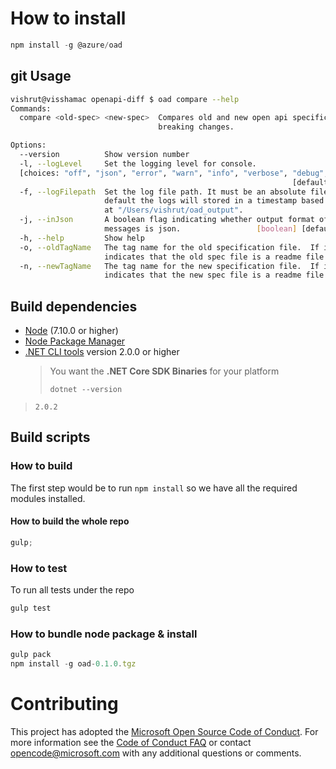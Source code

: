 # How to install

```javascript
npm install -g @azure/oad
```

## git Usage

```bash
vishrut@visshamac openapi-diff $ oad compare --help
Commands:
  compare <old-spec> <new-spec>  Compares old and new open api specification for
                                 breaking changes.

Options:
  --version          Show version number                               [boolean]
  -l, --logLevel     Set the logging level for console.
  [choices: "off", "json", "error", "warn", "info", "verbose", "debug", "silly"]
                                                               [default: "warn"]
  -f, --logFilepath  Set the log file path. It must be an absolute filepath. By
                     default the logs will stored in a timestamp based log file
                     at "/Users/vishrut/oad_output".
  -j, --inJson       A boolean flag indicating whether output format of the
                     messages is json.                 [boolean] [default: true]
  -h, --help         Show help                                         [boolean]
  -o, --oldTagName   The tag name for the old specification file.  If include it 
                     indicates that the old spec file is a readme file
  -n, --newTagName   The tag name for the new specification file.  If include it 
                     indicates that the new spec file is a readme file
```

## Build dependencies

* [Node](https://nodejs.org) (7.10.0 or higher)
* [Node Package Manager](https://www.npmjs.com/package/npm)
* [.NET CLI tools](https://github.com/dotnet/cli/releases) version 2.0.0 or higher
  > You want the **.NET Core SDK Binaries** for your platform <br>
  >
  > `dotnet --version` <br>
 > `2.0.2` <br>

## Build scripts

### How to build

The first step would be to run `npm install` so we have all the required modules installed.

#### How to build the whole repo

```javascript
gulp;
```

### How to test

To run all tests under the repo

```javascript
gulp test
```

### How to bundle node package & install

```javascript
gulp pack
npm install -g oad-0.1.0.tgz
```

# Contributing

This project has adopted the [Microsoft Open Source Code of Conduct](https://opensource.microsoft.com/codeofconduct/). For more information see the [Code of Conduct FAQ](https://opensource.microsoft.com/codeofconduct/faq/) or contact [opencode@microsoft.com](mailto:opencode@microsoft.com) with any additional questions or comments.
